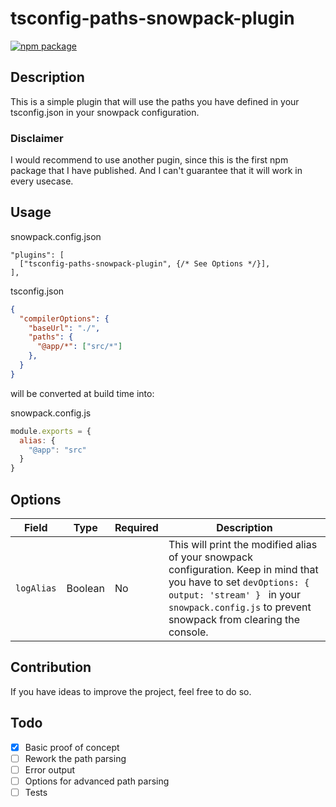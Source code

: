 # tsconfig-paths-snowpack-plugin

[![npm package](https://nodei.co/npm/tsconfig-paths-snowpack-plugin.png?downloads=true&downloadRank=true)](https://nodei.co/npm/tsconfig-paths-snowpack-plugin/)

## Description
This is a simple plugin that will use the paths you have defined in your tsconfig.json in your snowpack configuration.

### Disclaimer
I would recommend to use another pugin, since this is the first npm package that I have published. And I can't guarantee that it will work in every usecase.

## Usage

snowpack.config.json
```
"plugins": [
  ["tsconfig-paths-snowpack-plugin", {/* See Options */}],
],
```

tsconfig.json
```json
{
  "compilerOptions": {
    "baseUrl": "./",
    "paths": {
      "@app/*": ["src/*"]
    },
  }
}
```

will be converted at build time into:

snowpack.config.js
```js
module.exports = {
  alias: {
    "@app": "src"
  }
}
```

## Options
| Field      | Type    | Required | Description                                                        |
|------------|---------|----------|--------------------------------------------------------------------|
| `logAlias` | Boolean | No       | This will print the modified alias of your snowpack configuration. Keep in mind that you have to set `devOptions: { output: 'stream' } ` in your `snowpack.config.js` to prevent snowpack from clearing the console. |


## Contribution
If you have ideas to improve the project, feel free to do so.

## Todo
- [x] Basic proof of concept
- [ ] Rework the path parsing
- [ ] Error output
- [ ] Options for advanced path parsing
- [ ] Tests
